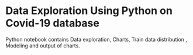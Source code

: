 # Data Exploration Using Python on Covid-19 database


Python notebook contains Data exploration, Charts, Train data distribution , Modeling and output of charts.

